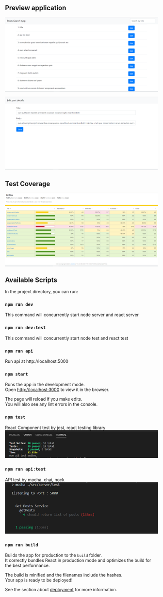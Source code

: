 ## Preview application
![Alt text](preview.png?raw=true "Application Review")

![Alt text](preview_1.png?raw=true "Application Review")

## Test Coverage 
![Alt text](coverage.png?raw=true "Test Coverage Report")

## Available Scripts

In the project directory, you can run:

### `npm run dev`

This command will concurrently start node server and react server

### `npm run dev:test`

This command will concurrently start node test and react test

### `npm run api`

Run api at http://localhost:5000

### `npm start`

Runs the app in the development mode.<br />
Open [http://localhost:3000](http://localhost:3000) to view it in the browser.

The page will reload if you make edits.<br />
You will also see any lint errors in the console.

### `npm test`

React Component test by jest, react testing library 
![Alt text](testpreview.png?raw=true "React Component test")

### `npm run api:test`
API test by mocha, chai, nock 
![Alt text](testpreview_1.png?raw=true "API test")

### `npm run build`

Builds the app for production to the `build` folder.<br />
It correctly bundles React in production mode and optimizes the build for the best performance.

The build is minified and the filenames include the hashes.<br />
Your app is ready to be deployed!

See the section about [deployment](https://facebook.github.io/create-react-app/docs/deployment) for more information.
